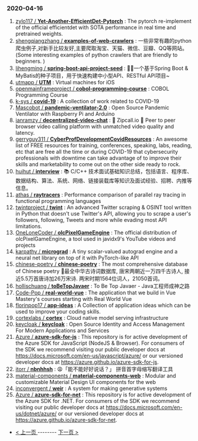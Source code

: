 ### 2020-04-16 
1. [
        zylo117 /
**Yet-Another-EfficientDet-Pytorch**](https://github.com/zylo117/Yet-Another-EfficientDet-Pytorch) : The pytorch re-implement of the official efficientdet with SOTA performance in real time and pretrained weights.
1. [
        shengqiangzhang /
**examples-of-web-crawlers**](https://github.com/shengqiangzhang/examples-of-web-crawlers) : 一些非常有趣的python爬虫例子,对新手比较友好,主要爬取淘宝、天猫、微信、豆瓣、QQ等网站。(Some interesting examples of python crawlers that are friendly to beginners. )
1. [
        lihengming /
**spring-boot-api-project-seed**](https://github.com/lihengming/spring-boot-api-project-seed) : 🌱🚀一个基于Spring Boot & MyBatis的种子项目，用于快速构建中小型API、RESTful API项目~
1. [
        utmapp /
**UTM**](https://github.com/utmapp/UTM) : Virtual machines for iOS
1. [
        openmainframeproject /
**cobol-programming-course**](https://github.com/openmainframeproject/cobol-programming-course) : COBOL Programming Course
1. [
        k-sys /
**covid-19**](https://github.com/k-sys/covid-19) : A collection of work related to COVID-19
1. [
        Mascobot /
**pandemic-ventilator-2.0**](https://github.com/Mascobot/pandemic-ventilator-2.0) : Open Source Pandemic Ventilator with Raspberry Pi and Arduino
1. [
        ianramzy /
**decentralized-video-chat**](https://github.com/ianramzy/decentralized-video-chat) : 🚀 Zipcall.io 🚀 Peer to peer browser video calling platform with unmatched video quality and latency.
1. [
        gerryguy311 /
**CyberProfDevelopmentCovidResources**](https://github.com/gerryguy311/CyberProfDevelopmentCovidResources) : An awesome list of FREE resources for training, conferences, speaking, labs, reading, etc that are free all the time or during COVID-19 that cybersecurity professionals with downtime can take advantage of to improve their skills and marketability to come out on the other side ready to rock.
1. [
        huihut /
**interview**](https://github.com/huihut/interview) : 📚 C/C++ 技术面试基础知识总结，包括语言、程序库、数据结构、算法、系统、网络、链接装载库等知识及面试经验、招聘、内推等信息。
1. [
        athas /
**raytracers**](https://github.com/athas/raytracers) : Performance comparison of parallel ray tracing in functional programming languages
1. [
        twintproject /
**twint**](https://github.com/twintproject/twint) : An advanced Twitter scraping & OSINT tool written in Python that doesn't use Twitter's API, allowing you to scrape a user's followers, following, Tweets and more while evading most API limitations.
1. [
        OneLoneCoder /
**olcPixelGameEngine**](https://github.com/OneLoneCoder/olcPixelGameEngine) : The official distribution of olcPixelGameEngine, a tool used in javidx9's YouTube videos and projects
1. [
        karpathy /
**micrograd**](https://github.com/karpathy/micrograd) : A tiny scalar-valued autograd engine and a neural net library on top of it with PyTorch-like API
1. [
        chinese-poetry /
**chinese-poetry**](https://github.com/chinese-poetry/chinese-poetry) : The most comprehensive database of Chinese poetry 🧶最全中华古诗词数据库, 唐宋两朝近一万四千古诗人, 接近5.5万首唐诗加26万宋诗. 两宋时期1564位词人，21050首词。
1. [
        hollischuang /
**toBeTopJavaer**](https://github.com/hollischuang/toBeTopJavaer) : To Be Top Javaer - Java工程师成神之路
1. [
        Code-Pop /
**real-world-vue**](https://github.com/Code-Pop/real-world-vue) : The application that we build in Vue Mastery's courses starting with Real World Vue
1. [
        florinpop17 /
**app-ideas**](https://github.com/florinpop17/app-ideas) : A Collection of application ideas which can be used to improve your coding skills.
1. [
        cortexlabs /
**cortex**](https://github.com/cortexlabs/cortex) : Cloud native model serving infrastructure
1. [
        keycloak /
**keycloak**](https://github.com/keycloak/keycloak) : Open Source Identity and Access Management For Modern Applications and Services
1. [
        Azure /
**azure-sdk-for-js**](https://github.com/Azure/azure-sdk-for-js) : This repository is for active development of the Azure SDK for JavaScript (NodeJS & Browser). For consumers of the SDK we recommend visiting our public developer docs at https://docs.microsoft.com/en-us/javascript/azure/ or our versioned developer docs at https://azure.github.io/azure-sdk-for-js.
1. [
        itorr /
**nbnhhsh**](https://github.com/itorr/nbnhhsh) : 😩「能不能好好说话？」 拼音首字母缩写翻译工具
1. [
        material-components /
**material-components-web**](https://github.com/material-components/material-components-web) : Modular and customizable Material Design UI components for the web
1. [
        inconvergent /
**weir**](https://github.com/inconvergent/weir) : A system for making generative systems
1. [
        Azure /
**azure-sdk-for-net**](https://github.com/Azure/azure-sdk-for-net) : This repository is for active development of the Azure SDK for .NET. For consumers of the SDK we recommend visiting our public developer docs at https://docs.microsoft.com/en-us/dotnet/azure/ or our versioned developer docs at https://azure.github.io/azure-sdk-for-net. 

- [ < 上一页 ](https://github.com/able8/github-trending-daily-record/blob/master/2020-04-15.md) -------- [ 下一页 > ](https://github.com/able8/github-trending-daily-record/blob/master/2020-04-17.md)